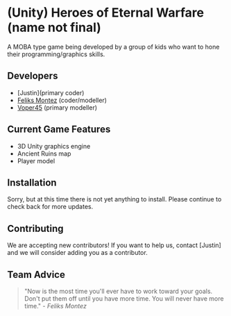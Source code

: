 # (Unity) Heroes of Eternal Warfare (name not final)
A MOBA type game being developed by a group of kids who want to hone their programming/graphics skills.

## Developers
* [Justin](primary coder)
* [Feliks Montez](https://plus.google.com/u/0/105142104742103301467/posts) (coder/modeller)
* [Voper45](https://github.com/voper45) (primary modeller)

## Current Game Features
* 3D Unity graphics engine
* Ancient Ruins map
* Player model

## Installation
Sorry, but at this time there is not yet anything to install. Please continue to check back for more updates.

## Contributing
We are accepting new contributors!
If you want to help us, contact [Justin] and we will consider adding you as a contributor.

## Team Advice
> "Now is the most time you'll ever have to work toward your goals. Don't put them off until you have more time. You will never have more time."
> \- *Feliks Montez*
